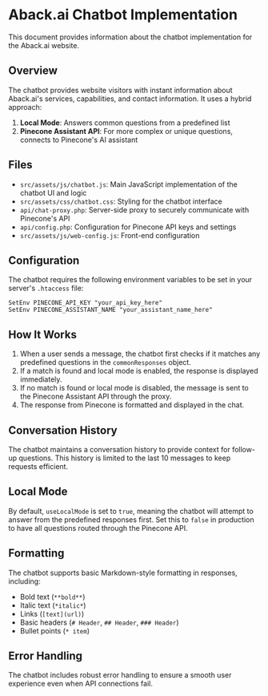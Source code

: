 # Aback.ai Chatbot Implementation

This document provides information about the chatbot implementation for the Aback.ai website.

## Overview

The chatbot provides website visitors with instant information about Aback.ai's services, capabilities, and contact information. It uses a hybrid approach:

1. **Local Mode**: Answers common questions from a predefined list
2. **Pinecone Assistant API**: For more complex or unique questions, connects to Pinecone's AI assistant

## Files

- `src/assets/js/chatbot.js`: Main JavaScript implementation of the chatbot UI and logic
- `src/assets/css/chatbot.css`: Styling for the chatbot interface
- `api/chat-proxy.php`: Server-side proxy to securely communicate with Pinecone's API
- `api/config.php`: Configuration for Pinecone API keys and settings
- `src/assets/js/web-config.js`: Front-end configuration

## Configuration

The chatbot requires the following environment variables to be set in your server's `.htaccess` file:

```
SetEnv PINECONE_API_KEY "your_api_key_here"
SetEnv PINECONE_ASSISTANT_NAME "your_assistant_name_here"
```

## How It Works

1. When a user sends a message, the chatbot first checks if it matches any predefined questions in the `commonResponses` object.
2. If a match is found and local mode is enabled, the response is displayed immediately.
3. If no match is found or local mode is disabled, the message is sent to the Pinecone Assistant API through the proxy.
4. The response from Pinecone is formatted and displayed in the chat.

## Conversation History

The chatbot maintains a conversation history to provide context for follow-up questions. This history is limited to the last 10 messages to keep requests efficient.

## Local Mode

By default, `useLocalMode` is set to `true`, meaning the chatbot will attempt to answer from the predefined responses first. Set this to `false` in production to have all questions routed through the Pinecone API.

## Formatting

The chatbot supports basic Markdown-style formatting in responses, including:
- Bold text (`**bold**`)
- Italic text (`*italic*`) 
- Links (`[text](url)`)
- Basic headers (`# Header`, `## Header`, `### Header`)
- Bullet points (`* item`)

## Error Handling

The chatbot includes robust error handling to ensure a smooth user experience even when API connections fail.

